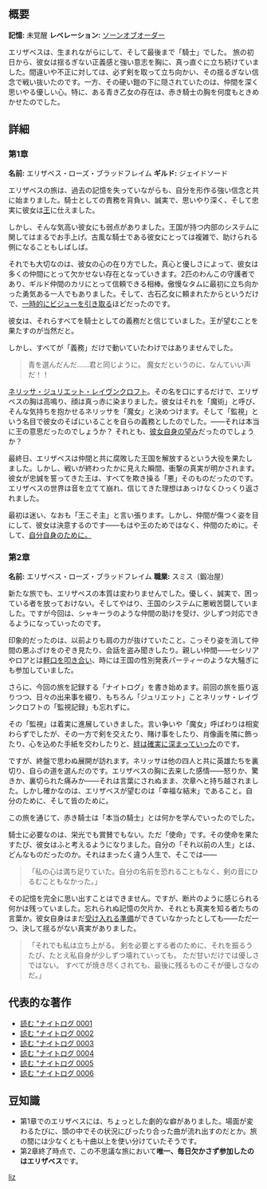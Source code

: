 <!-- title: エリザベス・ローズ・ブラッドフレイム -->
<!-- quote: 名誉のために、前へ、さらに高みへ！ -->
<!-- chapters: -1 -->
<!-- images: (エリザベス 第1章 プロフィール), (「Start Again」MVでのエリザベス), (セシリアと共に戦うエリザベス), (日ごとの重要な場面を描いたエリザベス), (エリザベス 第2章 プロフィール), (日記を綴るエリザベス), (第2章のエンディングに登場するエリザベス) -->
<!-- model: false -->

## 概要

**記憶:** 未覚醒
**レベレーション:** [ソーンオブオーダー](#entry:thorn-of-order-entry)

エリザベスは、生まれながらにして、そして最後まで「騎士」でした。
旅の初日から、彼女は揺るぎない正義感と強い意志を胸に、真っ直ぐに立ち続けていました。間違いや不正に対しては、必ず剣を取って立ち向かい、その揺るぎない信念で戦い抜いたのです。一方、その硬い鎧の下に隠されていたのは、仲間を深く思いやる優しい心。特に、ある青き乙女の存在は、赤き騎士の胸を何度もときめかせたのでした。

## 詳細

### 第1章

**名前:** エリザベス・ローズ・ブラッドフレイム
**ギルド:** ジェイドソード

エリザベスの旅は、過去の記憶を失っていながらも、自分を形作る強い信念と共に始まりました。騎士としての責務を背負い、誠実で、思いやり深く、そして忠実に彼女は[王](#entry:outsider-entry)に仕えました。

しかし、そんな気高い彼女にも弱点がありました。王国が持つ内部のシステムに関してはまるでお手上げ。古風な騎士である彼女にとっては複雑で、助けられる側になることもしばしば。

それでも大切なのは、彼女の心の在り方でした。真心と優しさによって、彼女は多くの仲間にとって欠かせない存在となっていきます。2匹のわんこの守護者であり、ギルド仲間のカリにとって信頼できる相棒。傲慢なタムに最初に立ち向かった勇気ある一人でもありました。そして、古石乙女に頼まれたからというだけで、[一時的にビジューを引き取る](https://www.youtube.com/live/oVguNTPnDww?feature=shared&t=1902)ほどだったのです。

彼女は、それらすべてを騎士としての義務だと信じていました。王が望むことを果たすのが当然だと。

しかし、すべてが「義務」だけで動いていたわけではありませんでした。

> 青を選んだんだ……君と同じように。
> 魔女だというのに、なんていい声だ！！

[ネリッサ・ジュリエット・レイヴンクロフト](#entry:nerissa-entry)。その名を口にするだけで、エリザベスの胸は高鳴り、顔は真っ赤に染まりました。彼女はそれを「魔術」と呼び、そんな気持ちを抱かせるネリッサを「魔女」と決めつけます。そして「監視」という名目で彼女のそばにいることを自らの義務としたのでした。――それは本当に王の意思だったのでしょうか？ それとも、[彼女自身の望み](#entry:fire-and-flight-entry)だったのでしょうか？

最終日、エリザベスは仲間と共に腐敗した王国を解放するという大役を果たしました。しかし、戦いが終わったかに見えた瞬間、衝撃の真実が明かされます。彼女が忠誠を誓ってきた王は、すべてを欺き操る「悪」そのものだったのです。エリザベスの世界は音を立てて崩れ、信じてきた理想はあっけなくひっくり返されました。

最初は迷い、なおも「王こそ主」と言い張ります。しかし、仲間が傷つく姿を目にして、彼女は決意するのです――もはや王のためではなく、仲間のために。そして、[自分自身のために。](https://www.youtube.com/live/_urPfTQnLes?t=17881)

### 第2章

**名前:** エリザベス・ローズ・ブラッドフレイム
**職業:** スミス（鍛冶屋）

新たな旅でも、エリザベスの本質は変わりませんでした。優しく、誠実で、困っている者を放っておけない。そしてやはり、王国のシステムに悪戦苦闘していました。ですが今回は、シャキーラのような仲間の助けを受け、少しずつ対応できるようになっていったのです。

印象的だったのは、以前よりも肩の力が抜けていたこと。こっそり姿を消して仲間の悪ふざけをのぞき見たり、会話を盗み聞きしたり。親しい仲間――セシリアやロアとは[軽口を叩き合い](https://www.youtube.com/live/wnQuawM-3Jc?si=50KJ0NQbXZVnvoL6&t=8749)、時には王国の性別発表パーティーのような大騒ぎにも参加していました。

さらに、今回の旅を記録する「ナイトログ」を書き始めます。前回の旅を振り返りつつ、日々の出来事を綴り、もちろん「ジュリエット」ことネリッサ・レイヴンクロフトの「監視記録」も忘れずに。

その「監視」は着実に進展していきました。言い争いや「魔女」呼ばわりは相変わらずでしたが、その一方で剣を交えたり、賭け事をしたり、肖像画を隣に飾ったり、心を込めた手紙を交わしたりと、[絆は確実に深まっていった](#entry:maven-in-blue-entry)のです。

ですが、終盤で思わぬ展開が訪れます。ネリッサは他の四人と共に英雄たちを裏切り、自らの道を選んだのです。エリザベスの胸に去来した感情――怒りか、驚きか、裏切られた痛みか――それは言葉にされぬまま、次章へと持ち越されました。しかし確かなのは、エリザベスが望むのは「幸福な結末」であること。自分のために、そして皆のために。

この旅を通じて、赤き騎士は「本当の騎士」とは何かを学んでいったのでした。

騎士に必要なのは、栄光でも賞賛でもない。ただ「使命」です。その使命を果たすたび、彼女はふと考えるようになりました。自分の「それ以前の人生」とは、どんなものだったのか。それはまったく違う人生で、そこでは――

> 「私の心は満ち足りていた。自分の名前を恐れることもなく、剣の音にひるむこともなかった。」

その記憶を完全に思い出すことはできません。ですが、断片のように感じられる何かは残っていました。忘れられぬ記憶の欠片か、それとも真実を知る者たちの言葉か。彼女自身はまだ[受け入れる準備](https://www.youtube.com/live/uEB2dIe37oo?si=6E-r2kSyXFeSXW_-&t=24060)ができていなかったとしても――ただ一つ、決して揺るがない真実がありました。

> 「それでも私は立ち上がる。
> 剣を必要とする者のために、それを振るうたび、たとえ私自身が少しずつ壊れていっても。
> ただ甘いだけでは優しさではない。
> すべてが焼き尽くされても、最後に残るものこそが優しさなのだ。」

## 代表的な著作

- [読む "ナイトログ 0001](#text:liz-journal-c2d1)
- [読む "ナイトログ 0002](#text:liz-journal-c2d2)
- [読む "ナイトログ 0003](#text:liz-journal-c2d4)
- [読む "ナイトログ 0004](#text:liz-journal-c2d5)
- [読む "ナイトログ 0005](#text:liz-journal-c2d6)
- [読む "ナイトログ 0006](#text:liz-journal-c2d7)

## 豆知識

- 第1章でのエリザベスには、ちょっとした劇的な癖がありました。場面が変わるたびに、頭の中でその状況にぴったり合った曲が流れ出すのだとか。旅の間には少なくとも十曲以上を使い分けていたそうです。
- 第2章終了時点で、この不思議な旅において**唯一、毎日欠かさず参加したのはエリザベス**です。

[liz](#easter:easter-liz)
